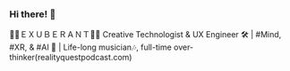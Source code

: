 ### Hi there! 👋

<!--
**JSilvas/JSilvas** is a ✨ _special_ ✨ repository because its `README.md` (this file) appears on your GitHub profile.

Here are some ideas to get you started:

- 🔭 I’m currently working on ...
- 🌱 I’m currently learning ...
- 👯 I’m looking to collaborate on ...
- 🤔 I’m looking for help with ...
- 💬 Ask me about ...
- 📫 How to reach me: ...
- 😄 Pronouns: ...
- ⚡ Fun fact: ...
-->


🤸‍♂️ＥＸＵＢＥＲＡＮＴ🧘‍♀️ Creative Technologist & UX Engineer 🛠 | #Mind, #XR, & #AI 🧠 | Life-long musician🎶, full-time over-thinker(realityquestpodcast.com)
